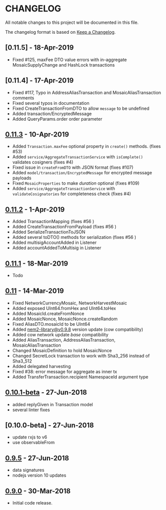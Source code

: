 # CHANGELOG
All notable changes to this project will be documented in this file.

The changelog format is based on [Keep a Changelog](https://keepachangelog.com/en/1.0.0/).

## [0.11.5] - 18-Apr-2019

- Fixed #125, maxFee DTO value errors with in-aggregate MosaicSupplyChange and HashLock transactions  

## [0.11.4] - 17-Apr-2019

- Fixed #117, Typo in AddressAliasTransaction and MosaicAliasTransaction comments
- Fixed several typos in documentation
- Fixed CreateTransactionFromDTO to allow `message` to be undefined
- Added transaction/EncryptedMessage
- Added QueryParams.order order parameter

## [0.11.3] - 10-Apr-2019

- Added `Transaction.maxFee` optional property in `create()` methods. (fixes #53)
- Added `service/AggregateTransactionService` with `isComplete()` validates cosigners (fixes #4)
- Fixed issue in `createFromDTO` with JSON format (fixes #107)
- Added `model/transaction/EncryptedMessage` for encrypted message payloads
- Fixed `MosaicProperties` to make *duration*  optional (fixes #109)
- Added `service/AggregateTransactionService` with `validateCosignatories` for completeness check (fixes #4)

## [0.11.2] - 1-Apr-2019

- Added TransactionMapping (fixes #56 )
- Added CreateTransactionFromPayload (fixes #56 )
- Added SerializeTransactionToJSON
- Added several toDTO() methods for serialization (fixes #56 )
- Added multisigAccountAdded in Listener
- Added accountAddedToMultisig in Listener

## [0.11.1] - 18-Mar-2019

- Todo

## [0.11] - 14-Mar-2019

- Fixed NetworkCurrencyMosaic, NetworkHarvestMosaic
- Added exposed UInt64.fromHex and UInt64.toHex
- Added MosaicId.createFromNonce
- Added MosaicNonce, MosaicNonce.createRandom
- Fixed AliasDTO.mosaicId to be UInt64
- Added nem2-library@v0.9.8 version update (cow compatibility)
- Added cow network update *base* compatibility
- Added AliasTransaction, AddressAliasTransaction, MosaicAliasTransaction
- Changed MosaicDefinition to hold MosaicNonce
- Changed SecretLock transaction to work with Sha3_256 instead of Sha3_512
- Added delegated harvesting
- Fixed #38: error message for aggregate as inner tx
- Added TransferTransaction.recipient NamespaceId argument type

## [0.10.1-beta] - 27-Jun-2018

- added replyGiven in Transaction model
- several linter fixes

## [0.10.0-beta] - 27-Jun-2018

- update rxjs to v6
- use observableFrom

## [0.9.5] - 27-Jun-2018

- data signatures
- nodejs version 10 updates

## [0.9.0] - 30-Mar-2018
- Initial code release.


[0.11.3]: https://github.com/nemtech/nem2-sdk-typescript-javascript/compare/v0.11.2...v0.11.3
[0.11.2]: https://github.com/nemtech/nem2-sdk-typescript-javascript/compare/v0.11.1...v0.11.2
[0.11.1]: https://github.com/nemtech/nem2-sdk-typescript-javascript/compare/v0.11.0...v0.11.1
[0.11]: https://github.com/nemtech/nem2-sdk-typescript-javascript/compare/v0.10.1-beta...v0.11.0
[0.10.1-beta]: https://github.com/nemtech/nem2-sdk-typescript-javascript/compare/v0.9.5...v0.10.1-beta
[0.9.5]: https://github.com/nemtech/nem2-sdk-typescript-javascript/compare/v0.9.0...v0.9.5
[0.9.0]: https://github.com/nemtech/nem2-sdk-typescript-javascript/releases/tag/v0.9.0

